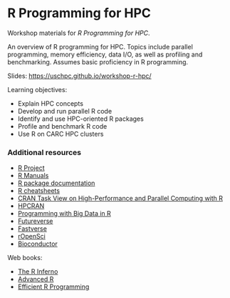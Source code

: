 # R Programming for HPC

Workshop materials for *R Programming for HPC*.

An overview of R programming for HPC. Topics include parallel programming, memory efficiency, data I/O, as well as profiling and benchmarking. Assumes basic proficiency in R programming.

Slides: https://uschpc.github.io/workshop-r-hpc/

Learning objectives:

- Explain HPC concepts
- Develop and run parallel R code
- Identify and use HPC-oriented R packages
- Profile and benchmark R code
- Use R on CARC HPC clusters

### Additional resources

- [R Project](https://www.r-project.org)
- [R Manuals](https://cran.r-project.org/manuals.html)
- [R package documentation](https://rdrr.io)
- [R cheatsheets](https://posit.co/resources/cheatsheets/)
- [CRAN Task View on High-Performance and Parallel Computing with R](https://cran.r-project.org/web/views/HighPerformanceComputing.html)
- [HPCRAN](https://hpcran.org/)
- [Programming with Big Data in R](https://pbdr.org/)
- [Futureverse](https://www.futureverse.org/)
- [Fastverse](https://fastverse.github.io/fastverse/)
- [rOpenSci](https://ropensci.org/)
- [Bioconductor](https://www.bioconductor.org/)

Web books:

- [The R Inferno](https://www.burns-stat.com/documents/books/the-r-inferno/)
- [Advanced R](https://adv-r.hadley.nz/)
- [Efficient R Programming](https://csgillespie.github.io/efficientR/)
